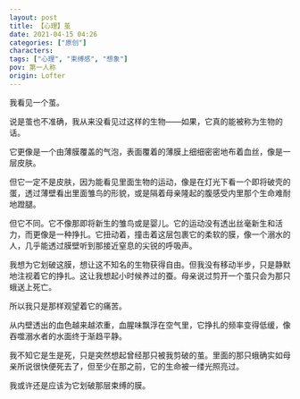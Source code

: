 ```yaml
---
layout: post
title: 【心理】茧
date: 2021-04-15 04:26
categories: ["原创"]
characters: 
tags: ["心理", "束缚感", "想象"]
pov: 第一人称
origin: Lofter
---
```


我看见一个茧。

说是茧也不准确，我从来没看见过这样的生物——如果，它真的能被称为生物的话。

它更像是一个由薄膜覆盖的气泡，表面覆着的薄膜上细细密密地布着血丝，像是一层皮肤。

但它一定不是皮肤，因为能看见里面生物的运动，像是在灯光下看一个即将破壳的蛋，透过薄壁看出里面雏鸟的形貌，或是隔着母亲隆起的腹感受内里那个生命难耐地蹬腿。

但它不同。它不像那即将新生的雏鸟或是婴儿。它的运动没有透出丝毫新生和活力，而更像是一种挣扎。它扭动着，撞击着这层包裹它的柔软的膜，像一个溺水的人，几乎能透过膜壁听到那接近窒息的尖锐的呼吸声。

我想为它划破这膜，想让这不知名的生物获得自由。但我没有移动半步，只是静默地注视着它的挣扎。这让我想起小时候养过的蚕。母亲说过剪开一个茧只会为那只蛾送上死亡。

所以我只是那样观望着它的痛苦。

从内壁透出的血色越来越浓重，血腥味飘浮在空气里，它挣扎的频率变得低缓，像吞噬溺水者的水面终于渐趋平静。

我不知它是生是死，只是突然想起曾经那只被我剪破的茧。里面的那只蛾确实如母亲所说很快便死去了，但至少在那之前，它的生命被一缕光照亮过。

我或许还是应该为它划破那层束缚的膜。